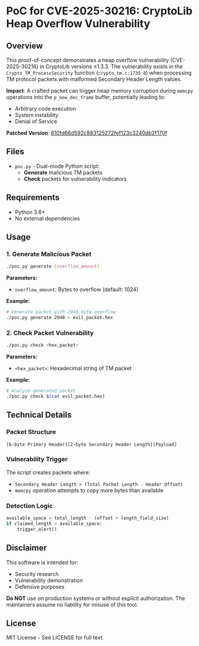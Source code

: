 # PoC for CVE-2025-30216: CryptoLib Heap Overflow Vulnerability

## Overview

This proof-of-concept demonstrates a heap overflow vulnerability (CVE-2025-30216) in CryptoLib versions ≤1.3.3. The vulnerability exists in the `Crypto_TM_ProcessSecurity` function (`crypto_tm.c:1735:8`) when processing TM protocol packets with malformed Secondary Header Length values.

**Impact**: A crafted packet can trigger heap memory corruption during `memcpy` operations into the `p_new_dec_frame` buffer, potentially leading to:
- Arbitrary code execution
- System instability
- Denial of Service

**Patched Version**: [810fd66d592c883125272fef123c3240db2f170f](https://github.com/nasa/CryptoLib/commit/810fd66d592c883125272fef123c3240db2f170f)

## Files

- `poc.py` - Dual-mode Python script:
  - **Generate** malicious TM packets
  - **Check** packets for vulnerability indicators

## Requirements

- Python 3.6+
- No external dependencies

## Usage

### 1. Generate Malicious Packet

```bash
./poc.py generate [overflow_amount]
```

**Parameters:**

- `overflow_amount`: Bytes to overflow (default: 1024)

**Example:**

```bash
# Generate packet with 2048-byte overflow
./poc.py generate 2048 > evil_packet.hex
```

### 2. Check Packet Vulnerability

```bash
./poc.py check <hex_packet>
```

**Parameters:**

- `<hex_packet>`: Hexadecimal string of TM packet

**Example:**

```bash
# Analyze generated packet
./poc.py check $(cat evil_packet.hex)
```

## Technical Details

### Packet Structure

```
[6-byte Primary Header][2-byte Secondary Header Length][Payload]
```

### Vulnerability Trigger

The script creates packets where:

- `Secondary Header Length > (Total Packet Length - Header Offset)`
- `memcpy` operation attempts to copy more bytes than available

### Detection Logic

```python
available_space = total_length - (offset + length_field_size)
if claimed_length > available_space:
    trigger_alert()
```

## Disclaimer

This software is intended for:

- Security research
- Vulnerability demonstration
- Defensive purposes

**Do NOT** use on production systems or without explicit authorization. The maintainers assume no liability for misuse of this tool.

## License

MIT License - See LICENSE for full text.



